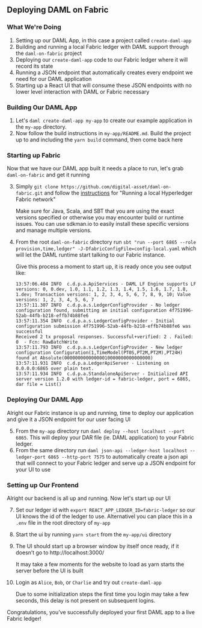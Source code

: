 ## Deploying DAML on Fabric

### What We're Doing

1. Setting up our DAML App, in this case a project called `create-daml-app`
2. Building and running a local Fabric ledger with DAML support through the `daml-on-fabric` project
3. Deploying our `create-daml-app` code to our Fabric ledger where it will record its state
4. Running a JSON endpoint that automatically creates every endpoint we need for our DAML application
5. Starting up a React UI that will consume these JSON endpoints with no lower level interaction with DAML or Fabric necessary

### Building Our DAML App

1. Let's `daml create-daml-app my-app` to create our example application in the `my-app` directory.
2. Now follow the build instructions in `my-app/README.md`. Build the project up to and including the `yarn build` command, then come back here

### Starting up Fabric

Now that we have our DAML app built it needs a place to run, let's grab `daml-on-fabric` and get it running

3. Simply `git clone https://github.com/digital-asset/daml-on-fabric.git` and follow the [instructions](https://github.com/digital-asset/daml-on-fabric) for "Running a local Hyperledger Fabric network"

	Make sure for Java, Scala, and SBT that you are using the exact versions specified or otherwise you may encounter build or runtime issues. You can use sdkman.io to easily install these specific versions and manage multiple versions.

4. From the root `daml-on-fabric` directory run `sbt "run --port 6865 --role provision,time,ledger" -J-DfabricConfigFile=config-local.yaml` which will let the DAML runtime start talking to our Fabric instance.

	Give this process a moment to start up, it is ready once you see output like:
	
    ```
    13:57:06.404 INFO  c.d.p.a.ApiServices - DAML LF Engine supports LF versions: 0, 0.dev, 1.0, 1.1, 1.2, 1.3, 1.4, 1.5, 1.6, 1.7, 1.8, 1.dev; Transaction versions: 1, 2, 3, 4, 5, 6, 7, 8, 9, 10; Value versions: 1, 2, 3, 4, 5, 6, 7
    13:57:11.307 INFO  c.d.p.a.s.LedgerConfigProvider - No ledger configuration found, submitting an initial configuration 4f751996-52ab-44fb-b218-effb74b88fe6
    13:57:11.354 INFO  c.d.p.a.s.LedgerConfigProvider - Initial configuration submission 4f751996-52ab-44fb-b218-effb74b88fe6 was successful
    Received 2 tx proposal responses. Successful+verified: 2 . Failed: 0  - Fcn: RawBatchWrite 
    13:57:11.793 INFO  c.d.p.a.s.LedgerConfigProvider - New ledger configuration Configuration(1,TimeModel(PT0S,PT2M,PT2M),PT24H) found at Absolute(00000000000000010000000000000000)
    13:57:11.931 INFO  c.d.p.a.LedgerApiServer - Listening on 0.0.0.0:6865 over plain text.
    13:57:11.934 INFO  c.d.p.a.StandaloneApiServer - Initialized API server version 1.2.0 with ledger-id = fabric-ledger, port = 6865, dar file = List()
    ```

### Deploying Our DAML App

Alright our Fabric instance is up and running, time to deploy our application and give it a JSON endpoint for our user facing UI

5. From the `my-app` directory run `daml deploy --host localhost --port 6865`. This will deploy your DAR file (ie. DAML application) to your Fabric ledger.
6. From the same directory run `daml json-api --ledger-host localhost --ledger-port 6865 --http-port 7575` to automatically create a json api that will connect to your Fabric ledger and serve up a JSON endpoint for your UI to use

### Setting up Our Frontend

Alright our backend is all up and running. Now let's start up our UI

7. Set our ledger id with `export REACT_APP_LEDGER_ID=fabric-ledger` so our UI knows the id of the ledger to use. Alternativel you can place this in a `.env` file in the root directory of `my-app`
8. Start the ui by running `yarn start` from the `my-app/ui` directory
9. The UI should start up a browser window by itself once ready, if it doesn’t go to http://localhost:3000/

	It may take a few moments for the website to load as yarn starts the server before the UI is built

10. Login as `Alice`, `Bob`, or `Charlie` and try out `create-daml-app`

	Due to some initialization steps the first time you login may take a few seconds, this delay is not present on subsequent logins.

Congratulations, you’ve successfully deployed your first DAML app to a live Fabric ledger!
